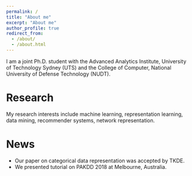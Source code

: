 ```yaml
---
permalink: /
title: "About me"
excerpt: "About me"
author_profile: true
redirect_from: 
  - /about/
  - /about.html
---
```


I am a joint Ph.D. student with the Advanced Analytics Institute, University of Technology Sydney (UTS) and the College of Computer, National University of Defense Technology (NUDT). 

Research
========

My research interests include machine learning, representation learning, data mining, recommender systems, network representation.

News
====
* Our paper on categorical data representation was accepted by TKDE.
* We presented tutorial on PAKDD 2018 at Melbourne, Australia.



